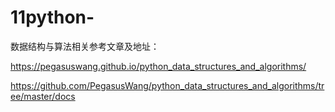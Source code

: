 # 11python-

数据结构与算法相关参考文章及地址：

https://pegasuswang.github.io/python_data_structures_and_algorithms/

https://github.com/PegasusWang/python_data_structures_and_algorithms/tree/master/docs
